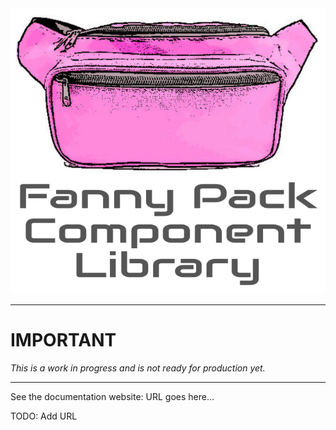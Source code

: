 <div align="center">
    <img src="static/fanny-pack.svg" alt="fanny pack" width="512" /><br>
</div>

---

# IMPORTANT
*This is a work in progress and is not ready for production yet.*

---

See the documentation website: URL goes here...

TODO: Add URL
